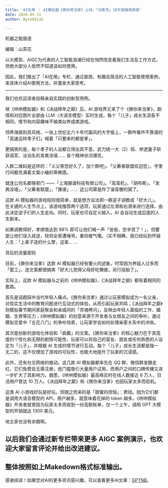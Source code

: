 ```yaml
---
title: 'AI在用 ｜ AI模拟器《换你来当爹》上线，「马斯克」10岁就被我练废'
date: 2024-05-11
author: ByteAILab

---
```


机器之能报道

编辑：山茶花

以大模型、AIGC为代表的人工智能浪潮已经在悄然改变着我们生活及工作方式，但绝大部分人依然不知道该如何使用。

因此，我们推出了「AI在用」专栏，通过直观、有趣且简洁的人工智能使用案例，来具体介绍AI使用方法，并激发大家思考。

---
  

我们也欢迎读者投稿亲自实践的创新型用例。

继《哄哄模拟器》和《决战拜年之巅》后，AI 游戏界又来了个《换你来当爹》，剧情和对应图片全部由 LLM（大语言模型）实时生成，每个「儿子」成长生涯各不相同，情节和内容趣味不输类似养成类游戏。

领养海报别具风格，一张上世纪五六十年代画风的大字报上，一群咋看咋不靠谱的「高速运转孝子们」喊着「只要来的都是爹」。

更搞笑的是，每个孝子的人设都立得出其不意，武力统一大（2）班、参透量子斩获诺奖、淡泊名利发粪涂墙…… 各个精神状况堪忧。

入群二维码是这样的：「义父等您好久了，加个群吧」、「父筹者联盟欢迎您」，字里行间都充满着文案小编的卑微感。

就连公司名都够邪门 ——「上海狸谱科技有限公司」。「高耳机」、「胡布斯」、「发粪涂墙」、「父筹者联盟」，「狸谱」…… 这公司算是炸了谐音梗的窝了。

这款 AI 模拟器的游戏规则很简单，就是想方设法把一群逆子调教成「好大儿」。在关键的人生节点上，该游戏推荐两个选项，玩家通过左滑和右滑来进行选择，由此决定逆子们的人生走向。同时，玩家也可自定义输入，AI 会自动生成后面的人生剧本。

如果调教得好，孝顺值达到 88% 即可让他们喊一声「爸爸，您辛苦了！」，但要是让他们误入歧途，轻则全家遭唾骂，重则被气噶。（实不相瞒，我已经玩到怀疑人生：「上辈子造的什么孽，这辈...
...

背后的流量密码

目前，《换你来当爹》这款 AI 模拟器已经有要火的迹象，时常因为养娃人过多而「罢工」，连文案都很搞笑「好大儿觉得父母好吃懒做，另行投胎了」。

实际上，这款 AI 模拟器与之前的《哄哄模拟器》、《决战拜年之巅》都有着相同的套路。

首先是话题踩中当代年轻人痛点。《换你来当爹》通过让玩家模拟成为一名父亲，对现实生活中的教育问题进行互动式的体验，从而引起玩家共鸣；《决战拜年之巅》则模拟春节期间家庭聚会和亲戚间的「灵魂拷问」，反映出年轻人面临的工作、婚姻、生育等压力；《哄哄模拟器》的创意来源于开发者与女朋友之间的争吵，通过模拟恋爱中「五花八门」的争吵场景，让玩家学会如何处理亲密关系中的冲突。

其次是创新的游戏化体验和「疯癫」的文案。《换你来当爹》的核心魅力在于其高度的个性化和无限的剧情可能性，玩家可以将自己的室友、朋友或任何熟悉的人设定为「儿子」，并根据 AI 生成的情节进行互动。每个「儿子」成长生涯都是独一无二的，这不仅增加了游戏的可玩性，也极大地提升了玩家的沉浸感。

此外，还有社交网络的推动。这几款 AI 模拟器都率先在 QQ 群、微信群发酵走红，它们免费且无需注册，低门槛吸引大量用户试用，而用户之间的口碑传播又进一步扩大了其影响力。据悉，《哄哄模拟器》最高峰实时在线人数接近 6 万人，日活用户曾达 10 万人。《决战拜年之巅》和《换你来当爹》也因玩家太多而宕机。

这类 AI 小游戏好玩是好玩，但随之而来的是「甜蜜的烦恼」：费钱。因为它们都是调用大语言模型的 API，用户越多，就意味着花掉的 token 越多。《哄哄模拟器》开发者就曾因为玩家太多而收到一份高额账单，仅一个上午，调用 GPT 大模型的开销就达 1300 美元。

地主家也没有余粮啊。

以后我们会通过新专栏带来更多 AIGC 案例演示，也欢迎大家留言评论并给出改进建议。
---

整体按照如上Makedown格式标准输出。
---
感谢阅读！如果您对AI的更多资讯感兴趣，可以查看更多AI文章：[GPTNB](https://gptnb.com)。